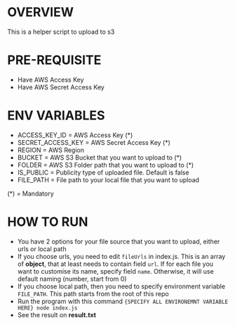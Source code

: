 # OVERVIEW
This is a helper script to upload to s3

# PRE-REQUISITE
- Have AWS Access Key
- Have AWS Secret Access Key

# ENV VARIABLES
- ACCESS_KEY_ID = AWS Access Key (*)
- SECRET_ACCESS_KEY = AWS Secret Access Key (*)
- REGION = AWS Region
- BUCKET = AWS S3 Bucket that you want to upload to (*)
- FOLDER = AWS S3 Folder path that you want to upload to (*)
- IS_PUBLIC = Publicity type of uploaded file. Default is false
- FILE_PATH = File path to your local file that you want to upload

(*) = Mandatory

# HOW TO RUN
- You have 2 options for your file source that you want to upload, either urls or local path
- If you choose urls, you need to edit `fileUrls` in index.js. This is an array of **object**, that at least needs to contain field `url`. If for each file you want to customise its name, specify field `name`. Otherwise, it will use default naming (number, start from 0)
- If you choose local path, then you need to specify environment variable `FILE_PATH`. This path starts from the root of this repo
- Run the program with this command `{SPECIFY ALL ENVIRONEMNT VARIABLE HERE} node index.js`
- See the result on **result.txt**

